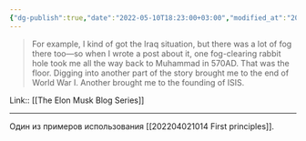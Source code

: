 ```yaml
---
{"dg-publish":true,"date":"2022-05-10T18:23:00+03:00","modified_at":"2022-05-20T19:39:54+03:00","title":"Clear the fog till hit the floor","permalink":"/quotes/202205101823/","dgHomeLink":false,"dgPassFrontmatter":true}
---
```



> For example, I kind of got the Iraq situation, but there was a lot of fog there too—so when I wrote a post about it, one fog-clearing rabbit hole took me all the way back to Muhammad in 570AD. That was the floor. Digging into another part of the story brought me to the end of World War I. Another brought me to the founding of ISIS.

Link:: [[The Elon Musk Blog Series]]

---

Один из примеров использования [[202204021014 First principles]].
